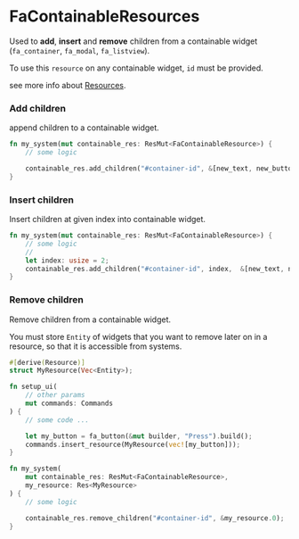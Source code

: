 # FaContainableResources

Used to **add**, **insert** and **remove** children from a containable widget (`fa_container`, `fa_modal`, `fa_listview`).

To use this `resource` on any containable widget, `id` must be provided.

see more info about [Resources](https://bevy-cheatbook.github.io/programming/res.html).

### Add children
append children to a containable widget.
```rust
fn my_system(mut containable_res: ResMut<FaContainableResource>) {
    // some logic

    containable_res.add_children("#container-id", &[new_text, new_button]);
}
```

### Insert children
Insert children at given index into containable widget.
```rust
fn my_system(mut containable_res: ResMut<FaContainableResource>) {
    // some logic
    //
    let index: usize = 2;
    containable_res.add_children("#container-id", index,  &[new_text, new_button]);
}
```

### Remove children
Remove children from a containable widget.

You must store `Entity` of widgets that you want to remove later on in a resource, so that it is
accessible from systems.
```rust
#[derive(Resource)]
struct MyResource(Vec<Entity>);

fn setup_ui(
    // other params
    mut commands: Commands
) {
    // some code ...

    let my_button = fa_button(&mut builder, "Press").build();
    commands.insert_resource(MyResource(vec![my_button]));
}

fn my_system(
    mut containable_res: ResMut<FaContainableResource>,
    my_resource: Res<MyResource>
) {
    // some logic

    containable_res.remove_children("#container-id", &my_resource.0);
}
```
